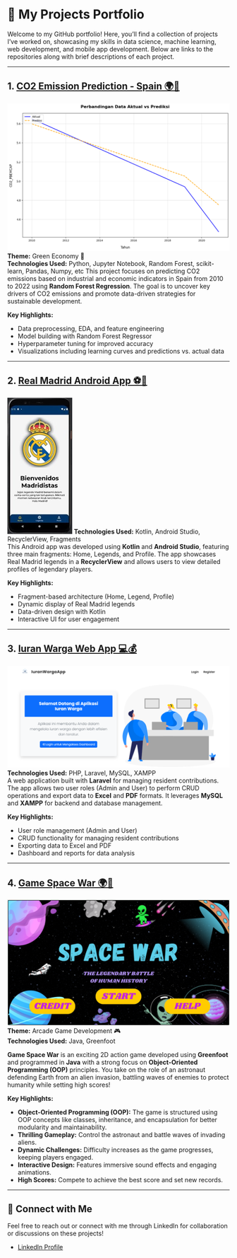 # 🚀 My Projects Portfolio

Welcome to my GitHub portfolio! Here, you’ll find a collection of projects I’ve worked on, showcasing my skills in data science, machine learning, web development, and mobile app development. Below are links to the repositories along with brief descriptions of each project.

---

## 1. **[CO2 Emission Prediction - Spain 🌍💨](https://github.com/ikhsannovianto/co2-emission-prediction-spain)**  
![CO2 Emission Prediction](docs-images/actual-prediction.png) 
**Theme:** Green Economy 🌱  
**Technologies Used:** Python, Jupyter Notebook, Random Forest, scikit-learn, Pandas, Numpy, etc
This project focuses on predicting CO2 emissions based on industrial and economic indicators in Spain from 2010 to 2022 using **Random Forest Regression**. The goal is to uncover key drivers of CO2 emissions and promote data-driven strategies for sustainable development. 

**Key Highlights:**  
- Data preprocessing, EDA, and feature engineering  
- Model building with Random Forest Regressor  
- Hyperparameter tuning for improved accuracy  
- Visualizations including learning curves and predictions vs. actual data

---

## 2. **[Real Madrid Android App ⚽📱](https://github.com/ikhsannovianto/Real-Madrid-App)**  
![Real Madrid App](docs-images/preview-app.jpg) 
**Technologies Used:** Kotlin, Android Studio, RecyclerView, Fragments  
This Android app was developed using **Kotlin** and **Android Studio**, featuring three main fragments: Home, Legends, and Profile. The app showcases Real Madrid legends in a **RecyclerView** and allows users to view detailed profiles of legendary players.

**Key Highlights:**  
- Fragment-based architecture (Home, Legend, Profile)  
- Dynamic display of Real Madrid legends  
- Data-driven design with Kotlin  
- Interactive UI for user engagement

---

## 3. **[Iuran Warga Web App 💻💰](https://github.com/ikhsannovianto/Iuran-Warga-App)**  
![Iuran Warga Web App](docs-images/dashboard-preview.png)
**Technologies Used:** PHP, Laravel, MySQL, XAMPP  
A web application built with **Laravel** for managing resident contributions. The app allows two user roles (Admin and User) to perform CRUD operations and export data to **Excel** and **PDF** formats. It leverages **MySQL** and **XAMPP** for backend and database management.

**Key Highlights:**  
- User role management (Admin and User)  
- CRUD functionality for managing resident contributions  
- Exporting data to Excel and PDF  
- Dashboard and reports for data analysis

---

## 4. **[Game Space War 🌍👾](https://github.com/ikhsannovianto/Game-Space-War)**  
![Game Space War](docs-images/game-preview.png) 
**Theme:** Arcade Game Development 🎮  
**Technologies Used:** Java, Greenfoot  

**Game Space War** is an exciting 2D action game developed using **Greenfoot** and programmed in **Java** with a strong focus on **Object-Oriented Programming (OOP)** principles. You take on the role of an astronaut defending Earth from an alien invasion, battling waves of enemies to protect humanity while setting high scores!

**Key Highlights:**  
- **Object-Oriented Programming (OOP):** The game is structured using OOP concepts like classes, inheritance, and encapsulation for better modularity and maintainability.  
- **Thrilling Gameplay:** Control the astronaut and battle waves of invading aliens.  
- **Dynamic Challenges:** Difficulty increases as the game progresses, keeping players engaged.  
- **Interactive Design:** Features immersive sound effects and engaging animations.  
- **High Scores:** Compete to achieve the best score and set new records. 

---

## 🔗 **Connect with Me**  
Feel free to reach out or connect with me through LinkedIn for collaboration or discussions on these projects!

- [LinkedIn Profile](www.linkedin.com/in/ikhsanarinovianto)
